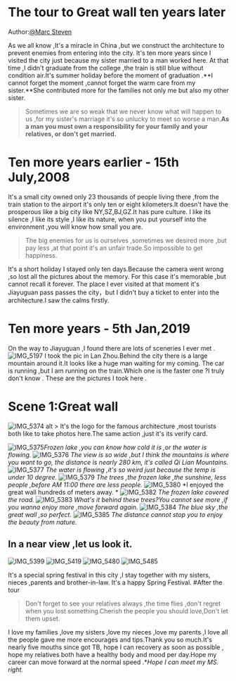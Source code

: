 # The tour to Great wall ten years later
Author:[@Marc Steven](https://twitter.com/marcstevencoder)

As we all know ,It's a miracle in China ,but we construct the architecture to prevent enemies from entering into the city.
It's ten more years since I visited the city just because my sister married to a man worked here.
At that time ,I didn't graduate from the college ,the train is still blue without condition air.It's summer holiday before the moment of graduation .**I cannot forget the moment ,cannot forget the warm care from my sister.**She contributed more for the families not only me but also my other sister.
> Sometimes we are so weak that we never know what will happen to us ,for my sister's marriage it's so unlucky to meet so worse a man.**As a man you must own a responsibility for your family and your relatives, or don't get married.** 

# Ten more years earlier - 15th July,2008
It's a small city owned only 23 thousands of people living there ,from the train station to the airport it's only ten or eight kilometers.It doesn't have the prosperous like a big city like NY,SZ,BJ,GZ.It has pure culture.
I like its silence ,I like its style ,I like its nature, when you put yourself into the environment ,you will know how small you are.
> The big enemies for us is ourselves ,sometimes we desired more ,but pay less ,at that point it's an unfair trade.So impossible to get happiness.

It's a short holiday I stayed only ten days.Because the camera went wrong ,so lost all the pictures about the memory.
For this case it's memorable ,but cannot recall it forever.
The place I ever visited at that moment it's Jiayuguan pass passes the city，but I didn't buy a ticket to enter into the architecture.I saw the calms  firstly.
# Ten more years - 5th Jan,2019
On the way to Jiayuguan ,I found there are lots of sceneries I ever met .
![IMG_5197](media/15501147659609/IMG_5197.jpg)
I took the pic in Lan Zhou.Behind the city there is a large mountain around it.It looks like a huge man waiting for my coming.
The car is running ,but I am running on the train.Which one is the faster one ?I truly don't know .
These are the pictures I took here .
# Scene 1:Great wall 
![IMG_5374 alt >](media/15501147659609/IMG_5374.jpg)
It's the logo for the famous architecture ,most tourists both like to take photos here.The same action ,just it's its verify card.

![IMG_5375](media/15501147659609/IMG_5375.jpg)*Frozen lake ,you can know how cold it is ,or the water is flowing.*
![IMG_5376](media/15501147659609/IMG_5376.jpg)
*The view is so wide ,but I think the mountains is where you want to go, the distance is nearly 280 km, it's called Qi Lian Mountains.*
![IMG_5377](media/15501147659609/IMG_5377.jpg)
*The water is flowing ,it's so weird just because the temp is under 10 degree.*
![IMG_5379](media/15501147659609/IMG_5379.jpg)
*The trees ,the frozen lake ,the sunshine, less people ,before AM 11:00 there are less people.*
![IMG_5380](media/15501147659609/IMG_5380.jpg)
*I enjoyed the great wall hundreds of meters away. *
![IMG_5382](media/15501147659609/IMG_5382.jpg)
*The frozen lake covered the road.*
![IMG_5383](media/15501147659609/IMG_5383.jpg)
*What's it behind these trees?You cannot see more ,if you wanna enjoy more ,move forward again.*
![IMG_5384](media/15501147659609/IMG_5384.jpg)
*The blue sky ,the great wall ,so perfect.*
![IMG_5385](media/15501147659609/IMG_5385.jpg)
*The distance cannot stop you to enjoy the beauty from nature.*
## In a near view ,let us look it.
![IMG_5399](media/15501147659609/IMG_5399.jpg)
![IMG_5419](media/15501147659609/IMG_5419.jpg)
![IMG_5480](media/15501147659609/IMG_5480.jpg)
![IMG_5485](media/15501147659609/IMG_5485.jpg)

It's a special spring festival in this city ,I stay together with my sisters, nieces ,parents and brother-in-law. It's a happy Spring Festival.
#After the tour
> Don't forget to see your relatives always ,the time flies ,don't regret when you lost something.Cherish the people you should love,Don't let them upset.



I love my families ,love my sisters ,love my nieces ,love my parents ,I love all the people gave me more encourages and tips.Thank you so much.It's nearly five mouths since got TB, hope I can recovery as soon as possible , hope my relatives both have a healthy body and mood per day.Hope my career can move forward at the normal speed .**Hope I can meet my MS. right.*





